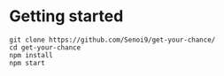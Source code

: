 # Getting started

```
git clone https://github.com/Senoi9/get-your-chance/
cd get-your-chance
npm install
npm start
```
